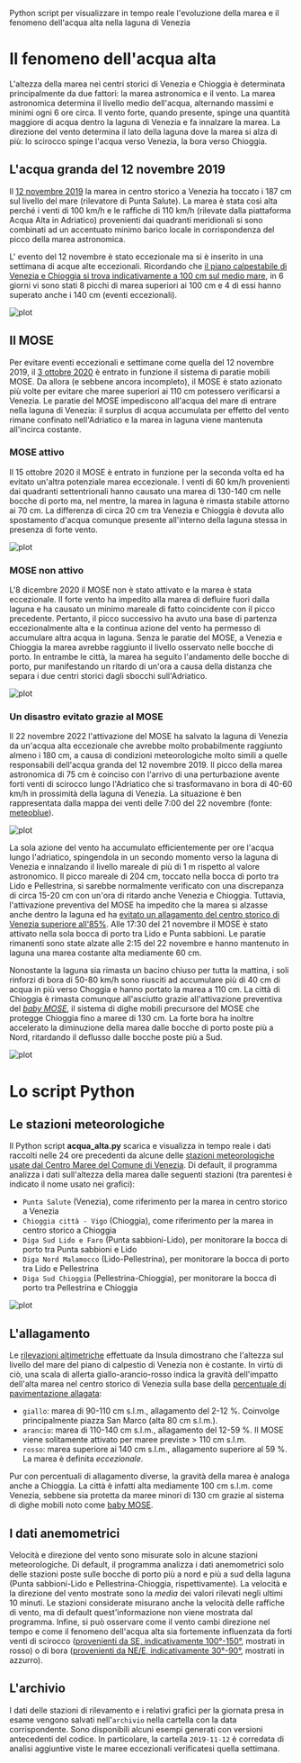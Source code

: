Python script per visualizzare in tempo reale l'evoluzione della marea e il fenomeno dell'acqua alta nella laguna di Venezia

# Il fenomeno dell'acqua alta
 L'altezza della marea nei centri storici di Venezia e Chioggia è determinata principalmente da due fattori: la marea astronomica e il vento. La marea astronomica determina il livello medio dell'acqua, alternando massimi e minimi ogni 6 ore circa. Il vento forte, quando presente, spinge una quantità maggiore di acqua dentro la laguna di Venezia e fa innalzare la marea. La direzione del vento determina il lato della laguna dove la marea si alza di più: lo scirocco spinge l'acqua verso Venezia, la bora verso Chioggia. 
 
## L'acqua granda del 12 novembre 2019
 Il [12 novembre 2019](http://www.ismar.cnr.it/file/news-e-eventi/Acqua_Granda_2019_v03.pdf) la marea in centro storico a Venezia ha toccato i 187 cm sul livello del mare (rilevatore di Punta Salute). La marea è stata così alta perché i venti di 100 km/h e le raffiche di 110 km/h (rilevate dalla piattaforma Acqua Alta in Adriatico) provenienti dai quadranti meridionali si sono combinati ad un accentuato minimo barico locale in corrispondenza del picco della marea astronomica. 
 
 L' evento del 12 novembre è stato eccezionale ma si è inserito in una settimana di acque alte eccezionali. Ricordando che [il piano calpestabile di Venezia e Chioggia si trova indicativamente a 100 cm sul medio mare](http://smu.insula.it/index.php@option=com_content&view=article&id=114&Itemid=81&lang=it.html), in 6 giorni vi sono stati 8 picchi di marea superiori ai 100 cm e 4 di essi hanno superato anche i 140 cm (eventi eccezionali).
 
 ![plot](./archivio/2019-11-12/storico.png) 
 
## Il MOSE
Per evitare eventi eccezionali e settimane come quella del 12 novembre 2019, il [3 ottobre 2020](https://www.mosevenezia.eu/prima-prova-del-mose-contro-lacqua-alta/ ) è entrato in funzione il sistema di paratie mobili MOSE. Da allora (e sebbene ancora incompleto), il MOSE è stato azionato più volte per evitare che maree superiori ai 110 cm potessero verificarsi a Venezia. Le paratie del MOSE impediscono all'acqua del mare di entrare nella laguna di Venezia: il surplus di acqua accumulata per effetto del vento rimane confinato nell'Adriatico e la marea in laguna viene mantenuta all'incirca costante. 

### MOSE attivo
Il 15 ottobre 2020 il MOSE è entrato in funzione per la seconda volta ed ha evitato un'altra potenziale marea eccezionale. I venti di 60 km/h provenienti dai quadranti settentrionali hanno causato una marea di 130-140 cm nelle bocche di porto ma, nel mentre, la marea in laguna è rimasta stabile attorno ai 70 cm. La differenza di circa 20 cm tra Venezia e Chioggia è dovuta allo spostamento d'acqua comunque presente all'interno della laguna stessa in presenza di forte vento.

 ![plot](./archivio/2020-10-15/15ott2020_marea_finale.png) 
 
 
### MOSE non attivo
L'8 dicembre 2020 il MOSE non è stato attivato e la marea è stata eccezionale. Il forte vento ha impedito alla marea di defluire fuori dalla laguna e ha causato un minimo mareale di fatto coincidente con il picco precedente. Pertanto, il picco successivo ha avuto una base di partenza eccezionalmente alta e la continua azione del vento ha permesso di accumulare altra acqua in laguna. Senza le paratie del MOSE, a Venezia e Chioggia la marea avrebbe raggiunto il livello osservato nelle bocche di porto. In entrambe le città, la marea ha seguito l'andamento delle bocche di porto, pur manifestando un ritardo di un'ora a causa della distanza che separa i due centri storici dagli sbocchi sull'Adriatico.

 ![plot](./archivio/2020-12-08/8dic2020_marea.png) 


### Un disastro evitato grazie al MOSE
Il 22 novembre 2022 l'attivazione del MOSE ha salvato la laguna di Venezia da un'acqua alta eccezionale che avrebbe molto probabilmente raggiunto almeno i 180 cm, a causa di condizioni meteorologiche molto simili a quelle responsabili dell'acqua granda del 12 novembre 2019. Il picco della marea astronomica di 75 cm è coinciso con l'arrivo di una perturbazione avente forti venti di scirocco lungo l'Adriatico che si trasformavano in bora di 40-60 km/h in prossimità della laguna di Venezia. La situazione è ben rappresentata dalla mappa dei venti delle 7:00 del 22 novembre (fonte: [meteoblue](https://www.meteoblue.com/it/tempo/mappe/venezia_italia_3164603#coords=5.57/41.617/18.551&map=wind~hourly~auto~10%20m%20above%20gnd~none)). 

 ![plot](./archivio/2022-11-22/venti-2022-11-22.png) 

La sola azione del vento ha accumulato efficientemente per ore l'acqua lungo l'adriatico, spingendola in un secondo momento verso la laguna di Venezia e innalzando il livello mareale di più di 1 m rispetto al valore astronomico. Il picco mareale di 204 cm, toccato nella bocca di porto tra Lido e Pellestrina, si sarebbe normalmente verificato con una discrepanza di circa 15-20 cm con un'ora di ritardo anche Venezia e Chioggia. Tuttavia, l'attivazione preventiva del MOSE ha impedito che la marea si alzasse anche dentro la laguna ed ha [evitato un allagamento del centro storico di Venezia superiore all'85%](https://www.comune.venezia.it/it/content/le-percentuali-allagamento). Alle 17:30 del 21 novembre il MOSE è stato attivato nella sola bocca di porto tra Lido e Punta sabbioni. Le paratie rimanenti sono state alzate alle 2:15 del 22 novembre e hanno mantenuto in laguna una marea costante alta mediamente 60 cm. 

Nonostante la laguna sia rimasta un bacino chiuso per tutta la mattina, i soli rinforzi di bora di 50-80 km/h sono riusciti ad accumulare più di 40 cm di acqua in più verso Choggia e hanno portato la marea a 110 cm. La città di Chioggia è rimasta comunque all'asciutto grazie all'attivazione preventiva del [*baby MOSE*](https://www.mosevenezia.eu/baby-mose-2/#mvbtab_561778c5d69fb_2), il sistema di dighe mobili precursore del MOSE che protegge Chioggia fino a maree di 130 cm. La forte bora ha inoltre accelerato la diminuzione della marea dalle bocche di porto poste più a Nord, ritardando il deflusso dalle bocche poste più a Sud.

 ![plot](./archivio/2022-11-22/2022-11-22.png) 


# Lo script Python
## Le stazioni meteorologiche
Il Python script **acqua_alta.py** scarica e visualizza in tempo reale i dati raccolti nelle 24 ore precedenti da alcune delle [stazioni meteorologiche usate dal Centro Maree del Comune di Venezia](https://www.comune.venezia.it/content/dati-dalle-stazioni-rilevamento). Di default, il programma analizza i dati sull'altezza della marea dalle seguenti stazioni (tra parentesi è indicato il nome usato nei grafici):
- `Punta Salute` (Venezia), come riferimento per la marea in centro storico a Venezia
- `Chioggia città - Vigo` (Chioggia), come riferimento per la marea in centro storico a Chioggia
- `Diga Sud Lido e Faro` (Punta sabbioni-Lido), per monitorare la bocca di porto tra Punta sabbioni e Lido
- `Diga Nord Malamocco` (Lido-Pellestrina), per monitorare la bocca di porto tra Lido e Pellestrina
- `Diga Sud Chioggia` (Pellestrina-Chioggia), per monitorare la bocca di porto tra Pellestrina e Chioggia

![plot](stazioni.png) 

## L'allagamento
Le [rilevazioni altimetriche](http://smu.insula.it/index.php@option=com_content&view=article&id=114&Itemid=81&lang=it.html) effettuate da Insula dimostrano che l'altezza sul livello del mare del piano di calpestio di Venezia non è costante. In virtù di ciò, una scala di allerta giallo-arancio-rosso indica la gravità dell'impatto dell'alta marea nel centro storico di Venezia sulla base della [percentuale di pavimentazione allagata](https://www.comune.venezia.it/it/content/le-percentuali-allagamento):
- `giallo`: marea di 90-110 cm s.l.m., allagamento del 2-12 %. Coinvolge principalmente piazza San Marco (alta 80 cm s.l.m.).
- `arancio`: marea di 110-140 cm s.l.m., allagamento del 12-59 %. Il MOSE viene solitamente attivato per maree previste > 110 cm s.l.m.
- `rosso`: marea superiore ai 140 cm s.l.m., allagamento superiore al 59 %. La marea è definita *eccezionale*.

Pur con percentuali di allagamento diverse, la gravità della marea è analoga anche a Chioggia. La città è infatti alta mediamente 100 cm s.l.m. come Venezia, sebbene sia protetta da maree minori di 130 cm grazie al sistema di dighe mobili noto come [baby MOSE](https://www.mosevenezia.eu/baby-mose-2/#mvbtab_561778c5d69fb_2).

## I dati anemometrici
Velocità e direzione del vento sono misurate solo in alcune stazioni meteorologiche. Di default, il programma analizza i dati anemometrici solo delle stazioni poste sulle bocche di porto più a nord e più a sud della laguna (Punta sabbioni-Lido e Pellestrina-Chioggia, rispettivamente). La velocità e la direzione del vento mostrate sono la *media* dei valori rilevati negli ultimi 10 minuti. Le stazioni considerate misurano anche la velocità delle raffiche di vento, ma di default quest'informazione non viene mostrata dal programma. Infine, si può osservare come il vento cambi direzione nel tempo e come il fenomeno dell'acqua alta sia fortemente influenzata da forti venti di scirocco ([provenienti da SE, indicativamente 100°-150°](http://www.ismar.cnr.it/file/news-e-eventi/Acqua_Granda_2019_v03.pdf ), mostrati in rosso) o di bora ([provenienti da NE/E, indicativamente 30°-90°](http://www.meteocarso.it/la-bora/), mostrati in azzurro).

## L'archivio
I dati delle stazioni di rilevamento e i relativi grafici per la giornata presa in esame vengono salvati nell'`archivio` nella cartella con la data corrispondente. Sono disponibili alcuni esempi generati con versioni antecedenti del codice. In particolare, la cartella `2019-11-12` è corredata di analisi aggiuntive viste le maree eccezionali verificatesi quella settimana.


